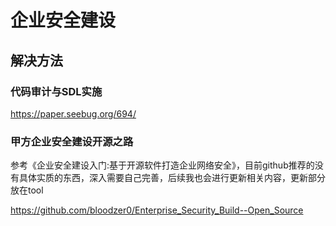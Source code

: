 # 企业安全建设

## 解决方法

### 代码审计与SDL实施

https://paper.seebug.org/694/

### 甲方企业安全建设开源之路

参考《企业安全建设入门:基于开源软件打造企业网络安全》，目前github推荐的没有具体实质的东西，深入需要自己完善，后续我也会进行更新相关内容，更新部分放在tool

https://github.com/bloodzer0/Enterprise_Security_Build--Open_Source
